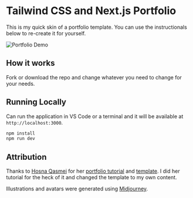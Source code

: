 # Tailwind CSS and Next.js Portfolio

This is my quick skin of a portfolio template. You can use the instructionals below to re-create it for yourself.

![Portfolio Demo](demo/demo.gif)

## How it works

Fork or download the repo and change whatever you need to change for your needs.

## Running Locally

Can run the application in VS Code or a terminal and it will be available at `http://localhost:3000`.

```bash
npm install
npm run dev
```

## Attribution

Thanks to [Hosna Qasmei](https://hosnaqasmei.com/) for her [portfolio tutorial](https://www.youtube.com/watch?v=7gnVzj_nMJw) and [template](https://github.com/hqasmei/tailwindcss-and-nextjs-portfolio). I did her tutorial for the heck of it and changed the template to my own content.

Illustrations and avatars were generated using [Midjourney](https://www.midjourney.com/).